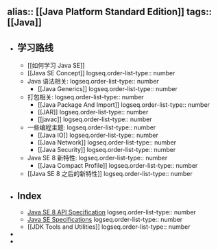 alias:: [[Java Platform Standard Edition]] 
tags:: [[Java]] 
---

- ## 学习路线
	- [[如何学习 Java SE]]
	- [[Java SE Concept]]
	  logseq.order-list-type:: number
	- Java 语法相关:
	  logseq.order-list-type:: number
		- [[Java Generics]]
		  logseq.order-list-type:: number
	- 打包相关:
	  logseq.order-list-type:: number
		- [[Java Package And Import]]
		  logseq.order-list-type:: number
		- [[JAR]]
		  logseq.order-list-type:: number
		- [[javac]]
		  logseq.order-list-type:: number
	- 一些编程主题: 
	  logseq.order-list-type:: number
		- [[Java IO]]
		  logseq.order-list-type:: number
		- [[Java Network]]
		  logseq.order-list-type:: number
		- [[Java Security]]
		  logseq.order-list-type:: number
	- Java SE 8 新特性:
	  logseq.order-list-type:: number
		- [[Java Compact Profile]]
		  logseq.order-list-type:: number
	- [[Java SE 8 之后的新特性]]
	  logseq.order-list-type:: number
- ## Index
	- [Java SE 8 API Specification](https://docs.oracle.com/javase/8/docs/api/index.html)
	  logseq.order-list-type:: number
	- [Java SE Specifications](https://docs.oracle.com/javase/specs/)
	  logseq.order-list-type:: number
	- [[JDK Tools and Utilities]]
	  logseq.order-list-type:: number
-
-
